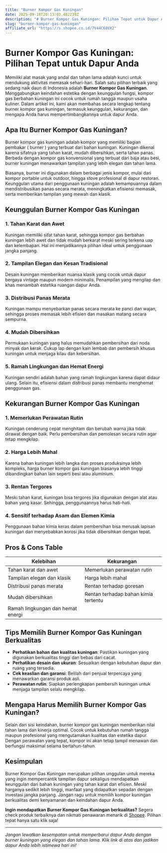 ```yaml
---
title: "Burner Kompor Gas Kuningan"
date: 2025-09-18T20:13:03.482239Z
description: "# Burner Kompor Gas Kuningan: Pilihan Tepat untuk Dapur Anda..."
slug: "burner-kompor-gas-kuningan"
affiliate_url: "https://s.shopee.co.id/7V44C68VX2"
---
```

# Burner Kompor Gas Kuningan: Pilihan Tepat untuk Dapur Anda

Memiliki alat masak yang andal dan tahan lama adalah kunci untuk mendukung aktivitas memasak sehari-hari. Salah satu pilihan terbaik yang sedang naik daun di Indonesia adalah **Burner Kompor Gas Kuningan**. Menggabungkan keindahan estetika dengan keunggulan fungsi, kompor gas berbahan kuningan ini cocok untuk rumah tangga maupun usaha kuliner. Dalam artikel ini, kami akan membahas secara lengkap tentang burner kompor gas kuningan, termasuk keunggulan, kekurangan, dan mengapa Anda harus mempertimbangkannya untuk dapur Anda.

## Apa Itu Burner Kompor Gas Kuningan?

Burner kompor gas kuningan adalah kompor yang memiliki bagian pembakar ( burner ) yang terbuat dari bahan kuningan. Kuningan dikenal karena sifatnya yang tahan karat, mudah dibersihkan, serta tahan panas. Berbeda dengan kompor gas konvensional yang terbuat dari baja atau besi, burner kuningan menawarkan tampilan yang lebih elegan dan tahan lama.

Biasanya, burner ini digunakan dalam berbagai jenis kompor, mulai dari kompor portable untuk outdoor, hingga stove profesional di dapur restoran. Keunggulan utama dari penggunaan kuningan adalah kemampuannya dalam mendistribusikan panas secara merata, meningkatkan efisiensi memasak, serta memberikan tampilan yang mewah dan klasik.

## Keunggulan Burner Kompor Gas Kuningan

### 1. Tahan Karat dan Awet

Kuningan memiliki sifat tahan karat, sehingga kompor gas berbahan kuningan lebih awet dan tidak mudah berkarat meski sering terkena uap dan kelembapan. Hal ini menjadikannya pilihan ideal untuk penggunaan jangka panjang.

### 2. Tampilan Elegan dan Kesan Tradisional

Desain kuningan memberikan nuansa klasik yang cocok untuk dapur bergaya vintage maupun modern minimalis. Penampilan yang mengilap dan khas menambah estetika ruangan dapur Anda.

### 3. Distribusi Panas Merata

Kuningan mampu menyebarkan panas secara merata ke panci dan wajan, sehingga proses memasak lebih efisien dan masakan matang secara sempurna.

### 4. Mudah Dibersihkan

Permukaan kuningan yang halus memudahkan pembersihan dari noda minyak dan kerak. Cukup lap dengan kain lembab dan pembersih khusus kuningan untuk menjaga kilau dan kebersihan.

### 5. Ramah Lingkungan dan Hemat Energi

Kuningan sendiri adalah bahan yang ramah lingkungan karena dapat didaur ulang. Selain itu, efisiensi dalam distribusi panas membantu menghemat penggunaan gas.

## Kekurangan Burner Kompor Gas Kuningan

### 1. Memerlukan Perawatan Rutin

Kuningan cenderung cepat menghitam dan berubah warna jika tidak dirawat dengan baik. Perlu pembersihan dan pemolesan secara rutin agar tetap mengkilap.

### 2. Harga Lebih Mahal

Karena bahan kuningan lebih langka dan proses produksinya lebih kompleks, harga burner kompor gas kuningan biasanya lebih tinggi dibandingkan bahan lain seperti besi atau aluminium.

### 3. Rentan Tergores

Meski tahan karat, kuningan bisa tergores jika digunakan dengan alat atau bahan yang kasar. Sehingga, penggunaannya harus hati-hati.

### 4. Sensitif terhadap Asam dan Elemen Kimia

Penggunaan bahan kimia keras dalam pembersihan bisa merusak lapisan kuningan dan menyebabkan korosi jika tidak dibersihkan dengan tepat.

## Pros & Cons Table

| **Kelebihan**                         | **Kekurangan**                      |
|--------------------------------------|-----------------------------------|
| Tahan karat dan awet                | Memerlukan perawatan rutin       |
| Tampilan elegan dan klasik          | Harga lebih mahal                |
| Distribusi panas merata             | Rentan terhadap goresan           |
| Mudah dibersihkan                   | Rentan terhadap bahan kimia tertentu |
| Ramah lingkungan dan hemat energi |                                 |

## Tips Memilih Burner Kompor Gas Kuningan Berkualitas

- **Perhatikan bahan dan kualitas kuningan**: Pastikan kuningan yang digunakan berkualitas tinggi dan bebas dari cacat.
- **Perhatikan desain dan ukuran**: Sesuaikan dengan kebutuhan dapur dan ruang yang tersedia.
- **Cek keaslian dan garansi**: Belilah dari penjual terpercaya yang menawarkan garansi produk asli.
- **Perawatan rutin**: Siapkan perlengkapan pembersih kuningan untuk menjaga tampilan selalu mengkilap.
  
## Mengapa Harus Memilih Burner Kompor Gas Kuningan?

Selain dari sisi keindahan, burner kompor gas kuningan memberikan nilai tahan lama dan kinerja optimal. Cocok untuk kebutuhan rumah tangga maupun profesional yang mengutamakan kualitas dan estetika dapur. Dengan perawatan yang tepat, kompor ini akan tetap tampil menawan dan berfungsi maksimal selama bertahun-tahun.

## Kesimpulan

Burner Kompor Gas Kuningan merupakan pilihan unggulan untuk mereka yang ingin mempercantik tampilan dapur sekaligus mendapatkan keunggulan dari bahan kuningan yang tahan karat dan efisien. Meski harganya sedikit lebih tinggi, manfaat yang didapatkan sepadan dengan investasi jangka panjang. Jangan ragu untuk memilih kompor kuningan berkualitas demi kenyamanan dan keindahan dapur Anda.

**Ingin mendapatkan Burner Kompor Gas Kuningan berkualitas?** Segera check produk terbaiknya dan nikmati penawaran menarik di [Shopee](https://s.shopee.co.id/7V44C68VX2). Pilihan tepat hanya satu klik saja!

---

*Jangan lewatkan kesempatan untuk memperbarui dapur Anda dengan burner kuningan yang elegan dan tahan lama. Klik link di atas dan jadikan dapur Anda lebih istimewa hari ini!*